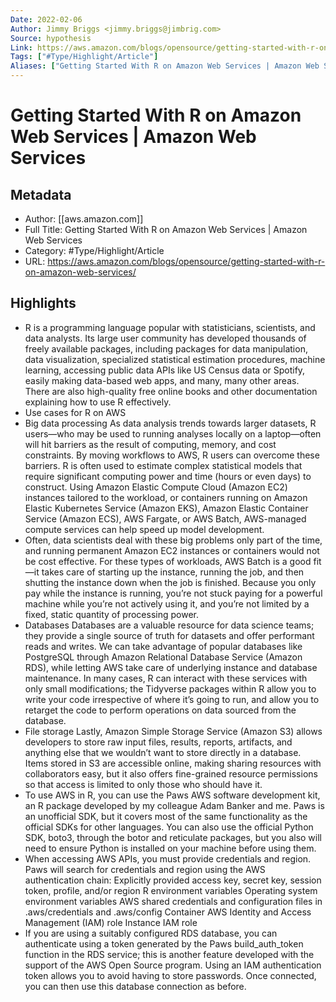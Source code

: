 ```yaml
---
Date: 2022-02-06
Author: Jimmy Briggs <jimmy.briggs@jimbrig.com>
Source: hypothesis
Link: https://aws.amazon.com/blogs/opensource/getting-started-with-r-on-amazon-web-services/
Tags: ["#Type/Highlight/Article"]
Aliases: ["Getting Started With R on Amazon Web Services | Amazon Web Services", "Getting Started With R on Amazon Web Services | Amazon Web Services"]
---
```

# Getting Started With R on Amazon Web Services | Amazon Web Services

## Metadata
- Author: [[aws.amazon.com]]
- Full Title: Getting Started With R on Amazon Web Services | Amazon Web Services
- Category: #Type/Highlight/Article
- URL: https://aws.amazon.com/blogs/opensource/getting-started-with-r-on-amazon-web-services/

## Highlights
- R is a programming language popular with statisticians, scientists, and data analysts. Its large user community has developed thousands of freely available packages, including packages for data manipulation, data visualization, specialized statistical estimation procedures, machine learning, accessing public data APIs like US Census data or Spotify, easily making data-based web apps, and many, many other areas. There are also high-quality free online books and other documentation explaining how to use R effectively.
- Use cases for R on AWS
- Big data processing 
  As data analysis trends towards larger datasets, R users—who may be used to running analyses locally on a laptop—often will hit barriers as the result of computing, memory, and cost constraints. By moving workflows to AWS, R users can overcome these barriers. R is often used to estimate complex statistical models that require significant computing power and time (hours or even days) to construct. Using Amazon Elastic Compute Cloud (Amazon EC2) instances tailored to the workload, or containers running on Amazon Elastic Kubernetes Service (Amazon EKS), Amazon Elastic Container Service (Amazon ECS), AWS Fargate, or AWS Batch, AWS-managed compute services can help speed up model development.
- Often, data scientists deal with these big problems only part of the time, and running permanent Amazon EC2 instances or containers would not be cost effective. For these types of workloads, AWS Batch is a good fit—it takes care of starting up the instance, running the job, and then shutting the instance down when the job is finished. Because you only pay while the instance is running, you’re not stuck paying for a powerful machine while you’re not actively using it, and you’re not limited by a fixed, static quantity of processing power.
- Databases 
  Databases are a valuable resource for data science teams; they provide a single source of truth for datasets and offer performant reads and writes. We can take advantage of popular databases like PostgreSQL through Amazon Relational Database Service (Amazon RDS), while letting AWS take care of underlying instance and database maintenance. In many cases, R can interact with these services with only small modifications; the Tidyverse packages within R allow you to write your code irrespective of where it’s going to run, and allow you to retarget the code to perform operations on data sourced from the database.
- File storage 
  Lastly, Amazon Simple Storage Service (Amazon S3) allows developers to store raw input files, results, reports, artifacts, and anything else that we wouldn’t want to store directly in a database. Items stored in S3 are accessible online, making sharing resources with collaborators easy, but it also offers fine-grained resource permissions so that access is limited to only those who should have it.
- To use AWS in R, you can use the Paws AWS software development kit, an R package developed by my colleague Adam Banker and me. Paws is an unofficial SDK, but it covers most of the same functionality as the official SDKs for other languages. You can also use the official Python SDK, boto3, through the botor and reticulate packages, but you also will need to ensure Python is installed on your machine before using them.
- When accessing AWS APIs, you must provide credentials and region. Paws will search for credentials and region using the AWS authentication chain: 
  Explicitly provided access key, secret key, session token, profile, and/or region 
  R environment variables 
  Operating system environment variables 
  AWS shared credentials and configuration files in .aws/credentials and .aws/config 
  Container AWS Identity and Access Management (IAM) role 
  Instance IAM role
- If you are using a suitably configured RDS database, you can authenticate using a token generated by the Paws build_auth_token function in the RDS service; this is another feature developed with the support of the AWS Open Source program. Using an IAM authentication token allows you to avoid having to store passwords. Once connected, you can then use this database connection as before.
